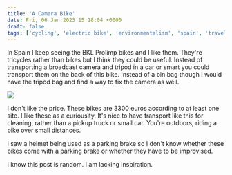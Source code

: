```yaml
---
title: 'A Camera Bike'
date: Fri, 06 Jan 2023 15:18:04 +0000
draft: false
tags: ['cycling', 'electric bike', 'environmentalism', 'spain', 'travel']
---
```


In Spain I keep seeing the BKL Prolimp bikes and I like them. They're tricycles rather than bikes but I think they could be useful. Instead of transporting a broadcast camera and tripod in a car or smart you could transport them on the back of this bike. Instead of a bin bag though I would have the tripod bag and find a way to fix the camera as well.

[![](https://www.main-vision.com/richard/blog/wp-content/uploads/2023/01/img_7092-1-1024x768.jpg)](https://www.main-vision.com/richard/blog/wp-content/uploads/2023/01/img_7092-1-scaled.jpg)

I don't like the price. These bikes are 3300 euros according to at least one site. I like these as a curiousity. It's nice to have transport like this for cleaning, rather than a pickup truck or small car. You're outdoors, riding a bike over small distances.

I saw a helmet being used as a parking brake so I don't know whether these bikes come with a parking brake or whether they have to be improvised.

I know this post is random. I am lacking inspiration.